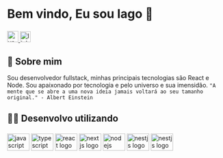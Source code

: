 # Bem vindo, Eu sou Iago 👾

###

<div>
  <a target="_blank" href="https://www.linkedin.com/in/iago-alves-2232b81b8/">
    <img src="https://img.shields.io/badge/my_portfolio-000?style=for-the-badge&logo=ko-fi&logoColor=white" height="26" alt="youtube logo"  />
  </a>
  <a target="_blank" href="https://iagoalves-portifolio.herokuapp.com/">
   <img src="https://img.shields.io/static/v1?message=LinkedIn&logo=linkedin&label=&color=0077B5&logoColor=white&labelColor=&style=for-the-badge" height="25" alt="linkedin logo"  />
  </a>
  
</div>

###

## 🚀 Sobre mim
Sou desenvolvedor fullstack, minhas principais tecnologias são React e Node. Sou apaixonado por tecnologia e pelo universo e sua imensidão.
`"A mente que se abre a uma nova ideia jamais voltará ao seu tamanho original." - Albert Einstein`


## 👨‍💻 Desenvolvo utilizando

###

<div align="left">
  <img src="https://cdn.jsdelivr.net/gh/devicons/devicon/icons/javascript/javascript-original.svg" height="40" width="52" alt="javascript logo"  />
  <img src="https://cdn.jsdelivr.net/gh/devicons/devicon/icons/typescript/typescript-original.svg" height="40" width="52" alt="typescript logo"  />
  <img src="https://cdn.jsdelivr.net/gh/devicons/devicon/icons/react/react-original.svg" height="40" width="52" alt="react logo"  />
  <img src="https://cdn.jsdelivr.net/gh/devicons/devicon/icons/nextjs/nextjs-original.svg" height="40" width="52" alt="nextjs logo"  />
  <img src="https://cdn.jsdelivr.net/gh/devicons/devicon/icons/nodejs/nodejs-original.svg" height="40" width="52" alt="nodejs logo"  />
  <img src="https://cdn.jsdelivr.net/gh/devicons/devicon/icons/nestjs/nestjs-plain.svg" height="40" width="52" alt="nestjs logo"  />
  <img src="https://avatars.githubusercontent.com/u/20658825?s=200&v=4" height="40" width="52" alt="nestjs logo"  />
</div>


